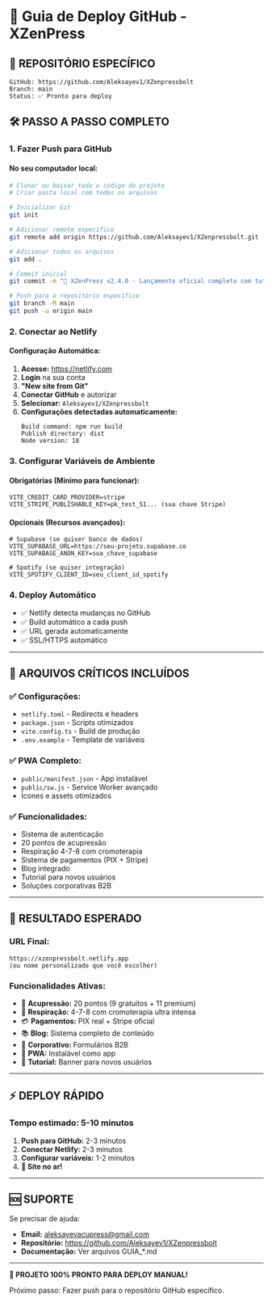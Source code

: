 # 🚀 Guia de Deploy GitHub - XZenPress

## 📍 **REPOSITÓRIO ESPECÍFICO**
```
GitHub: https://github.com/Aleksayev1/XZenpressbolt
Branch: main
Status: ✅ Pronto para deploy
```

## 🛠️ **PASSO A PASSO COMPLETO**

### **1. Fazer Push para GitHub**

#### **No seu computador local:**
```bash
# Clonar ou baixar todo o código do projeto
# Criar pasta local com todos os arquivos

# Inicializar Git
git init

# Adicionar remote específico
git remote add origin https://github.com/Aleksayev1/XZenpressbolt.git

# Adicionar todos os arquivos
git add .

# Commit inicial
git commit -m "🚀 XZenPress v2.4.0 - Lançamento oficial completo com tutorial"

# Push para o repositório específico
git branch -M main
git push -u origin main
```

### **2. Conectar ao Netlify**

#### **Configuração Automática:**
1. **Acesse:** https://netlify.com
2. **Login** na sua conta
3. **"New site from Git"**
4. **Conectar GitHub** e autorizar
5. **Selecionar:** `Aleksayev1/XZenpressbolt`
6. **Configurações detectadas automaticamente:**
   ```
   Build command: npm run build
   Publish directory: dist
   Node version: 18
   ```

### **3. Configurar Variáveis de Ambiente**

#### **Obrigatórias (Mínimo para funcionar):**
```env
VITE_CREDIT_CARD_PROVIDER=stripe
VITE_STRIPE_PUBLISHABLE_KEY=pk_test_51... (sua chave Stripe)
```

#### **Opcionais (Recursos avançados):**
```env
# Supabase (se quiser banco de dados)
VITE_SUPABASE_URL=https://seu-projeto.supabase.co
VITE_SUPABASE_ANON_KEY=sua_chave_supabase

# Spotify (se quiser integração)
VITE_SPOTIFY_CLIENT_ID=seu_client_id_spotify
```

### **4. Deploy Automático**
- ✅ Netlify detecta mudanças no GitHub
- ✅ Build automático a cada push
- ✅ URL gerada automaticamente
- ✅ SSL/HTTPS automático

---

## 📁 **ARQUIVOS CRÍTICOS INCLUÍDOS**

### **✅ Configurações:**
- `netlify.toml` - Redirects e headers
- `package.json` - Scripts otimizados
- `vite.config.ts` - Build de produção
- `.env.example` - Template de variáveis

### **✅ PWA Completo:**
- `public/manifest.json` - App instalável
- `public/sw.js` - Service Worker avançado
- Ícones e assets otimizados

### **✅ Funcionalidades:**
- Sistema de autenticação
- 20 pontos de acupressão
- Respiração 4-7-8 com cromoterapia
- Sistema de pagamentos (PIX + Stripe)
- Blog integrado
- Tutorial para novos usuários
- Soluções corporativas B2B

---

## 🎯 **RESULTADO ESPERADO**

### **URL Final:**
```
https://xzenpressbolt.netlify.app
(ou nome personalizado que você escolher)
```

### **Funcionalidades Ativas:**
- 🫴 **Acupressão:** 20 pontos (9 gratuitos + 11 premium)
- 🧘 **Respiração:** 4-7-8 com cromoterapia ultra intensa
- 💳 **Pagamentos:** PIX real + Stripe oficial
- 📚 **Blog:** Sistema completo de conteúdo
- 🏢 **Corporativo:** Formulários B2B
- 📱 **PWA:** Instalável como app
- 🌟 **Tutorial:** Banner para novos usuários

---

## ⚡ **DEPLOY RÁPIDO**

### **Tempo estimado:** 5-10 minutos
1. **Push para GitHub:** 2-3 minutos
2. **Conectar Netlify:** 2-3 minutos  
3. **Configurar variáveis:** 1-2 minutos
4. **🚀 Site no ar!**

---

## 🆘 **SUPORTE**

Se precisar de ajuda:
- **Email:** aleksayevacupress@gmail.com
- **Repositório:** https://github.com/Aleksayev1/XZenpressbolt
- **Documentação:** Ver arquivos GUIA_*.md

---

**🎉 PROJETO 100% PRONTO PARA DEPLOY MANUAL!**

Próximo passo: Fazer push para o repositório GitHub específico.